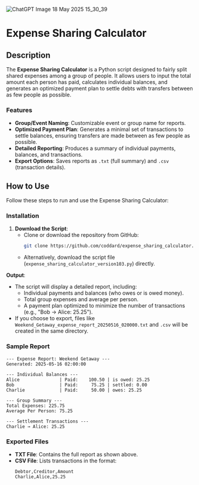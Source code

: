 
![ChatGPT Image 18 May 2025 15_30_39](https://github.com/user-attachments/assets/8d05f724-1ed9-47be-9a13-b0b62bbe8ef9)

# Expense Sharing Calculator

## Description
The **Expense Sharing Calculator** is a Python script designed to fairly split shared expenses among a group of people. It allows users to input the total amount each person has paid, calculates individual balances, and generates an optimized payment plan to settle debts with transfers between as few people as possible. 

### Features
- **Group/Event Naming**: Customizable event or group name for reports.
- **Optimized Payment Plan**: Generates a minimal set of transactions to settle balances, ensuring transfers are made between as few people as possible.
- **Detailed Reporting**: Produces a summary of individual payments, balances, and transactions.
- **Export Options**: Saves reports as `.txt` (full summary) and `.csv` (transaction details).


## How to Use
Follow these steps to run and use the Expense Sharing Calculator:


### Installation
1. **Download the Script**:
   - Clone or download the repository from GitHub:
     ```bash
     git clone https://github.com/coddard/expense_sharing_calculator.git
     ```
   - Alternatively, download the script file (`expense_sharing_calculator_version103.py`) directly.

**Output**:
- The script will display a detailed report, including:
  - Individual payments and balances (who owes or is owed money).
  - Total group expenses and average per person.
  - A payment plan optimized to minimize the number of transactions (e.g., "Bob → Alice: 25.25").
- If you choose to export, files like `Weekend_Getaway_expense_report_20250516_020000.txt` and `.csv` will be created in the same directory.
### Sample Report
```plaintext
--- Expense Report: Weekend Getaway ---
Generated: 2025-05-16 02:00:00

--- Individual Balances ---
Alice               | Paid:    100.50 | is owed: 25.25
Bob                 | Paid:     75.25 | settled: 0.00
Charlie             | Paid:     50.00 | owes: 25.25

--- Group Summary ---
Total Expenses: 225.75
Average Per Person: 75.25

--- Settlement Transactions ---
Charlie → Alice: 25.25
```

### Exported Files
- **TXT File**: Contains the full report as shown above.
- **CSV File**: Lists transactions in the format:
  ```csv
  Debtor,Creditor,Amount
  Charlie,Alice,25.25
  ```
